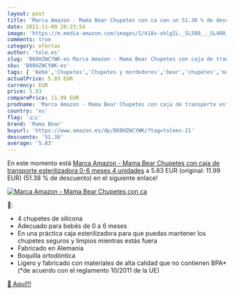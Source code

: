 ```yaml
---
layout: post
title: 'Marca Amazon - Mama Bear Chupetes con ca con un 51.38 % de descuento'
date: 2021-11-09 20:23:54
image: 'https://m.media-amazon.com/images/I/418v-ohlgIL._SL500_._SL400_.jpg'
comments: true
category: ofertas
author: 'tole.es'
slug: 'B08HZWCYWK-es Marca Amazon - Mama Bear Chupetes con caja de transporte...'
sku: 'B08HZWCYWK-es'
tags: [ 'Bebé','Chupetes','Chupetes y mordedores','bear','chupetes','mama','mama bear', ]
actualPrice: 5.83 EUR
currency: EUR
price: 5.83
comparePrice: 11.99 EUR
prodname: 'Marca Amazon - Mama Bear Chupetes con caja de transporte esterilizadora  0-6 meses  4 unidades'
country: 'es'
flag: '🇪🇸'
brand: 'Mama Bear'
buyurl: 'https://www.amazon.es/dp/B08HZWCYWK/?tag=tolees-21'
descuento: '51.38'
average: '5.83'
---
```


En este momento está [Marca Amazon - Mama Bear Chupetes con caja de transporte esterilizadora  0-6 meses  4 unidades](https://www.amazon.es/dp/B08HZWCYWK/?tag=tolees-21) a 5.83 EUR (original: 11.99 EUR) (51.38 %  de descuento) en el siguiente enlace!

[![Marca Amazon - Mama Bear Chupetes con ca](https://m.media-amazon.com/images/I/418v-ohlgIL._SL500_._SL400_.jpg)](https://www.amazon.es/dp/B08HZWCYWK/?tag=tolees-21)

🔎:

- 4 chupetes de silicona
- Adecuado para bebés de 0 a 6 meses
- En una práctica caja esterilizadora para que puedas mantener los chupetes seguros y limpios mientras estás fuera
- Fabricado en Alemania
- Boquilla ortodóntica
- Ligero y fabricado con materiales de alta calidad que no contienen BPA* (*de acuerdo con el reglamento 10/2011 de la UE)

[🛒 Aquí!!!](https://www.amazon.es/dp/B08HZWCYWK/?tag=tolees-21)
